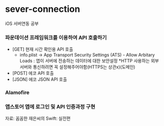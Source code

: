 # sever-connection
iOS 서버연동 공부
### 파운데이션 프레임워크를 이용하여 API 호출하기
  - [GET] 현재 시간 확인용 API 호출
    - info.plist -> App Transport Security Settings (ATS) - Allow Arbitary Loads : 앱이 서버에 전송하는 데이터에 대한 보안설정 *HTTP 사용하는 외부 서버와 통신하려면 꼭 설정해주어야함(HTTPS는 상관x)(도메인)
  - [POST] 에코 API 호출
  - [JSON] 에코 JSON API 호출
### Alamofire
### 앱스토어 앱에 로그인 및 API 인증과정 구현
  
자료: 꼼꼼한 재은씨의 Swift: 실전편
